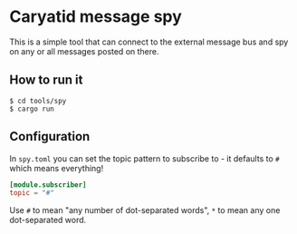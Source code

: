 # Caryatid message spy

This is a simple tool that can connect to the external message bus and spy on any or all
messages posted on there.

## How to run it

```shell
$ cd tools/spy
$ cargo run
```

## Configuration

In `spy.toml` you can set the topic pattern to subscribe to - it defaults to `#` which
means everything!

```toml
[module.subscriber]
topic = "#"
```

Use `#` to mean "any number of dot-separated words", `*` to mean any one dot-separated word.
